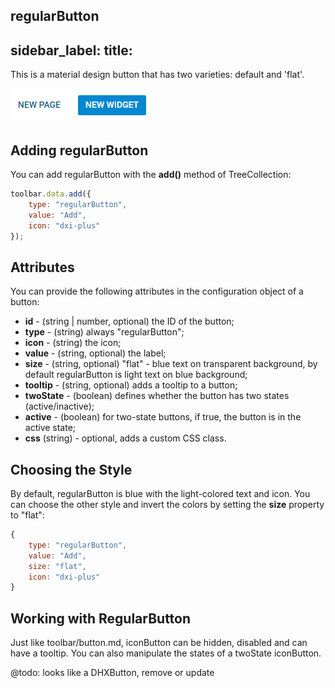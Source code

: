 regularButton 
---
sidebar_label: 
title: 
---          

This is a material design button that has two varieties: default and 'flat'.

![DHX RegularButton](../assets/toolbar/regular_button.png)

## Adding regularButton

You can add regularButton with the **add()** method of TreeCollection:

~~~js
toolbar.data.add({
    type: "regularButton",
    value: "Add",
    icon: "dxi-plus"
});
~~~


## Attributes

You can provide the following attributes in the configuration object of a button:

- **id** - (string | number, optional) the ID of the button;
- **type** - (string) always "regularButton";
- **icon** - (string) the icon;
- **value** - (string, optional) the label;
- **size** - (string, optional) "flat" - blue text on transparent background, by default regularButton is light text on blue background;
- **tooltip** - (string, optional) adds a tooltip to a button;
- **twoState** - (boolean) defines whether the button has two states (active/inactive);
- **active** - (boolean) for two-state buttons, if true, the button is in the active state;
- **css** (string) - optional, adds a custom CSS class.

## Choosing the Style

By default, regularButton is blue with the light-colored text and icon. You can choose the other style and invert the colors by setting the **size** property to "flat":

~~~js
{
    type: "regularButton",
    value: "Add",
    size: "flat",
    icon: "dxi-plus"
}
~~~

## Working with RegularButton

Just like toolbar/button.md, iconButton can be hidden, disabled and can have a tooltip. You can also manipulate the states of a twoState iconButton.

@todo:
looks like a DHXButton, remove or update
